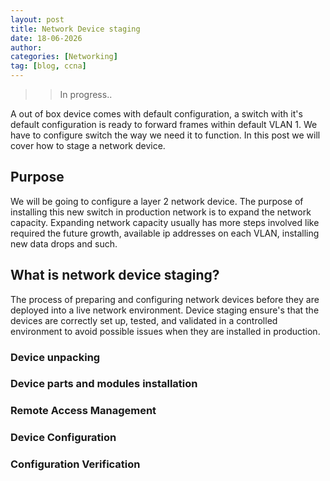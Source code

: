 ```yaml
---
layout: post
title: Network Device staging
date: 18-06-2026
author:
categories: [Networking]
tag: [blog, ccna]
---
```


>> In progress..

A out of box device comes with default configuration, a switch with it's default configuration is ready to forward frames within default VLAN 1. We have to configure switch the way we need it to function. In this post we will cover how to stage a network device.

## Purpose
We will be going to configure a layer 2 network device. The purpose of installing this new switch in production network is to expand the network capacity. Expanding network capacity usually has more steps involved like required the future growth, available ip addresses on each VLAN, installing new data drops and such. 

## What is network device staging?
The process of preparing and configuring network devices before they are deployed into a live network environment. Device staging ensure's that the devices are correctly set up, tested, and validated in a controlled environment to avoid possible issues when they are installed in production.

### Device unpacking
### Device parts and modules installation
### Remote Access Management
### Device Configuration
### Configuration Verification
